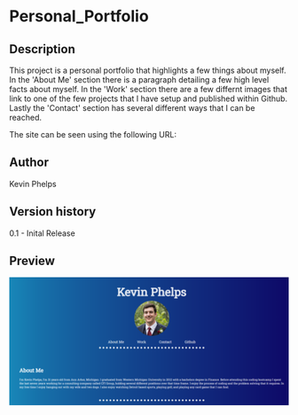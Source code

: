 # Personal_Portfolio

Description
------------

This project is a personal portfolio that highlights a few things about myself. In the 'About Me' section there is a paragraph detailing a few high level facts about myself. In the 'Work' section there are a few differnt images that link to one of the few projects that I have setup and published within Github. Lastly the 'Contact' section has several different ways that I can be reached. 

The site can be seen using the following URL: 


Author
------------

Kevin Phelps



Version history
------------

0.1 - Inital Release



Preview
------------

![ScreenShot](./assets/site_screenshot.png)